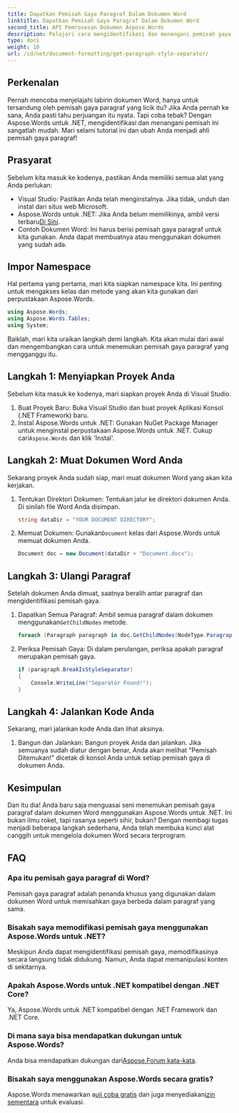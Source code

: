 ```yaml
---
title: Dapatkan Pemisah Gaya Paragraf Dalam Dokumen Word
linktitle: Dapatkan Pemisah Gaya Paragraf Dalam Dokumen Word
second_title: API Pemrosesan Dokumen Aspose.Words
description: Pelajari cara mengidentifikasi dan menangani pemisah gaya paragraf di dokumen Word menggunakan Aspose.Words untuk .NET dengan tutorial langkah demi langkah yang komprehensif ini.
type: docs
weight: 10
url: /id/net/document-formatting/get-paragraph-style-separator/
---
```


## Perkenalan

Pernah mencoba menjelajahi labirin dokumen Word, hanya untuk tersandung oleh pemisah gaya paragraf yang licik itu? Jika Anda pernah ke sana, Anda pasti tahu perjuangan itu nyata. Tapi coba tebak? Dengan Aspose.Words untuk .NET, mengidentifikasi dan menangani pemisah ini sangatlah mudah. Mari selami tutorial ini dan ubah Anda menjadi ahli pemisah gaya paragraf!

## Prasyarat

Sebelum kita masuk ke kodenya, pastikan Anda memiliki semua alat yang Anda perlukan:

- Visual Studio: Pastikan Anda telah menginstalnya. Jika tidak, unduh dan instal dari situs web Microsoft.
- Aspose.Words untuk .NET: Jika Anda belum memilikinya, ambil versi terbaru[Di Sini](https://releases.aspose.com/words/net/).
- Contoh Dokumen Word: Ini harus berisi pemisah gaya paragraf untuk kita gunakan. Anda dapat membuatnya atau menggunakan dokumen yang sudah ada.

## Impor Namespace

Hal pertama yang pertama, mari kita siapkan namespace kita. Ini penting untuk mengakses kelas dan metode yang akan kita gunakan dari perpustakaan Aspose.Words.

```csharp
using Aspose.Words;
using Aspose.Words.Tables;
using System;
```

Baiklah, mari kita uraikan langkah demi langkah. Kita akan mulai dari awal dan mengembangkan cara untuk menemukan pemisah gaya paragraf yang mengganggu itu.

## Langkah 1: Menyiapkan Proyek Anda

Sebelum kita masuk ke kodenya, mari siapkan proyek Anda di Visual Studio.

1. Buat Proyek Baru: Buka Visual Studio dan buat proyek Aplikasi Konsol (.NET Framework) baru.
2.  Instal Aspose.Words untuk .NET: Gunakan NuGet Package Manager untuk menginstal perpustakaan Aspose.Words untuk .NET. Cukup cari`Aspose.Words` dan klik 'Instal'.

## Langkah 2: Muat Dokumen Word Anda

Sekarang proyek Anda sudah siap, mari muat dokumen Word yang akan kita kerjakan.

1. Tentukan Direktori Dokumen: Tentukan jalur ke direktori dokumen Anda. Di sinilah file Word Anda disimpan.

    ```csharp
    string dataDir = "YOUR DOCUMENT DIRECTORY";
    ```

2.  Memuat Dokumen: Gunakan`Document` kelas dari Aspose.Words untuk memuat dokumen Anda.

    ```csharp
    Document doc = new Document(dataDir + "Document.docx");
    ```

## Langkah 3: Ulangi Paragraf

Setelah dokumen Anda dimuat, saatnya beralih antar paragraf dan mengidentifikasi pemisah gaya.

1.  Dapatkan Semua Paragraf: Ambil semua paragraf dalam dokumen menggunakan`GetChildNodes` metode.

    ```csharp
    foreach (Paragraph paragraph in doc.GetChildNodes(NodeType.Paragraph, true))
    ```

2. Periksa Pemisah Gaya: Di dalam perulangan, periksa apakah paragraf merupakan pemisah gaya.

    ```csharp
    if (paragraph.BreakIsStyleSeparator)
    {
        Console.WriteLine("Separator Found!");
    }
    ```

## Langkah 4: Jalankan Kode Anda

Sekarang, mari jalankan kode Anda dan lihat aksinya.

1. Bangun dan Jalankan: Bangun proyek Anda dan jalankan. Jika semuanya sudah diatur dengan benar, Anda akan melihat "Pemisah Ditemukan!" dicetak di konsol Anda untuk setiap pemisah gaya di dokumen Anda.

## Kesimpulan

Dan itu dia! Anda baru saja menguasai seni menemukan pemisah gaya paragraf dalam dokumen Word menggunakan Aspose.Words untuk .NET. Ini bukan ilmu roket, tapi rasanya seperti sihir, bukan? Dengan membagi tugas menjadi beberapa langkah sederhana, Anda telah membuka kunci alat canggih untuk mengelola dokumen Word secara terprogram.

## FAQ

### Apa itu pemisah gaya paragraf di Word?
Pemisah gaya paragraf adalah penanda khusus yang digunakan dalam dokumen Word untuk memisahkan gaya berbeda dalam paragraf yang sama.

### Bisakah saya memodifikasi pemisah gaya menggunakan Aspose.Words untuk .NET?
Meskipun Anda dapat mengidentifikasi pemisah gaya, memodifikasinya secara langsung tidak didukung. Namun, Anda dapat memanipulasi konten di sekitarnya.

### Apakah Aspose.Words untuk .NET kompatibel dengan .NET Core?
Ya, Aspose.Words untuk .NET kompatibel dengan .NET Framework dan .NET Core.

### Di mana saya bisa mendapatkan dukungan untuk Aspose.Words?
 Anda bisa mendapatkan dukungan dari[Aspose.Forum kata-kata](https://forum.aspose.com/c/words/8).

### Bisakah saya menggunakan Aspose.Words secara gratis?
 Aspose.Words menawarkan a[uji coba gratis](https://releases.aspose.com/) dan juga menyediakan[izin sementara](https://purchase.aspose.com/temporary-license/) untuk evaluasi.